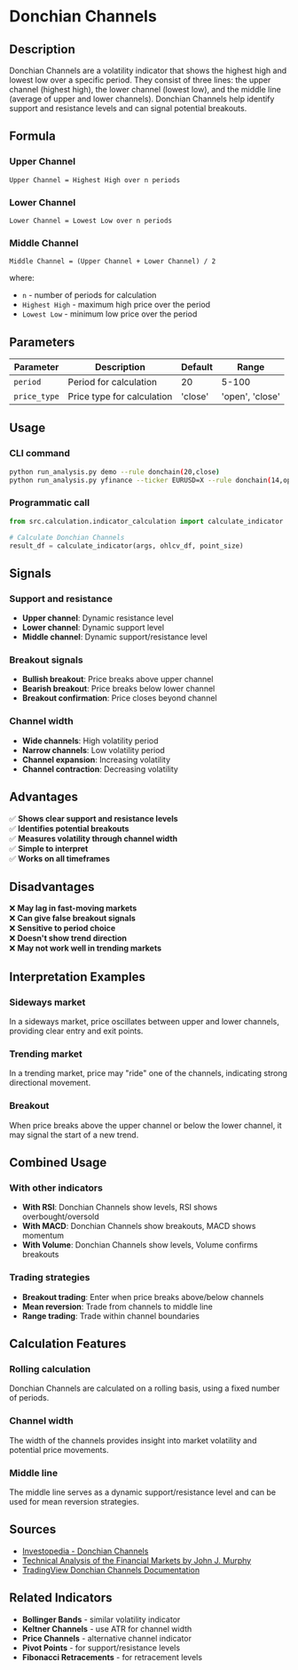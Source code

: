 # Donchian Channels

## Description

Donchian Channels are a volatility indicator that shows the highest high and lowest low over a specific period. They consist of three lines: the upper channel (highest high), the lower channel (lowest low), and the middle line (average of upper and lower channels). Donchian Channels help identify support and resistance levels and can signal potential breakouts.

## Formula

### Upper Channel
```
Upper Channel = Highest High over n periods
```

### Lower Channel
```
Lower Channel = Lowest Low over n periods
```

### Middle Channel
```
Middle Channel = (Upper Channel + Lower Channel) / 2
```

where:
- `n` - number of periods for calculation
- `Highest High` - maximum high price over the period
- `Lowest Low` - minimum low price over the period

## Parameters

| Parameter | Description | Default | Range |
|-----------|-------------|---------|-------|
| `period` | Period for calculation | 20 | 5-100 |
| `price_type` | Price type for calculation | 'close' | 'open', 'close' |

## Usage

### CLI command
```bash
python run_analysis.py demo --rule donchain(20,close)
python run_analysis.py yfinance --ticker EURUSD=X --rule donchain(14,open)
```

### Programmatic call
```python
from src.calculation.indicator_calculation import calculate_indicator

# Calculate Donchian Channels
result_df = calculate_indicator(args, ohlcv_df, point_size)
```

## Signals

### Support and resistance
- **Upper channel**: Dynamic resistance level
- **Lower channel**: Dynamic support level
- **Middle channel**: Dynamic support/resistance level

### Breakout signals
- **Bullish breakout**: Price breaks above upper channel
- **Bearish breakout**: Price breaks below lower channel
- **Breakout confirmation**: Price closes beyond channel

### Channel width
- **Wide channels**: High volatility period
- **Narrow channels**: Low volatility period
- **Channel expansion**: Increasing volatility
- **Channel contraction**: Decreasing volatility

## Advantages

✅ **Shows clear support and resistance levels**  
✅ **Identifies potential breakouts**  
✅ **Measures volatility through channel width**  
✅ **Simple to interpret**  
✅ **Works on all timeframes**  

## Disadvantages

❌ **May lag in fast-moving markets**  
❌ **Can give false breakout signals**  
❌ **Sensitive to period choice**  
❌ **Doesn't show trend direction**  
❌ **May not work well in trending markets**  

## Interpretation Examples

### Sideways market
In a sideways market, price oscillates between upper and lower channels, providing clear entry and exit points.

### Trending market
In a trending market, price may "ride" one of the channels, indicating strong directional movement.

### Breakout
When price breaks above the upper channel or below the lower channel, it may signal the start of a new trend.

## Combined Usage

### With other indicators
- **With RSI**: Donchian Channels show levels, RSI shows overbought/oversold
- **With MACD**: Donchian Channels show breakouts, MACD shows momentum
- **With Volume**: Donchian Channels show levels, Volume confirms breakouts

### Trading strategies
- **Breakout trading**: Enter when price breaks above/below channels
- **Mean reversion**: Trade from channels to middle line
- **Range trading**: Trade within channel boundaries

## Calculation Features

### Rolling calculation
Donchian Channels are calculated on a rolling basis, using a fixed number of periods.

### Channel width
The width of the channels provides insight into market volatility and potential price movements.

### Middle line
The middle line serves as a dynamic support/resistance level and can be used for mean reversion strategies.

## Sources

- [Investopedia - Donchian Channels](https://www.investopedia.com/terms/d/donchianchannels.asp)
- [Technical Analysis of the Financial Markets by John J. Murphy](https://www.amazon.com/Technical-Analysis-Financial-Markets-Comprehensive/dp/0735200661)
- [TradingView Donchian Channels Documentation](https://www.tradingview.com/support/solutions/43000516357-donchian-channels/)

## Related Indicators

- **Bollinger Bands** - similar volatility indicator
- **Keltner Channels** - use ATR for channel width
- **Price Channels** - alternative channel indicator
- **Pivot Points** - for support/resistance levels
- **Fibonacci Retracements** - for retracement levels 